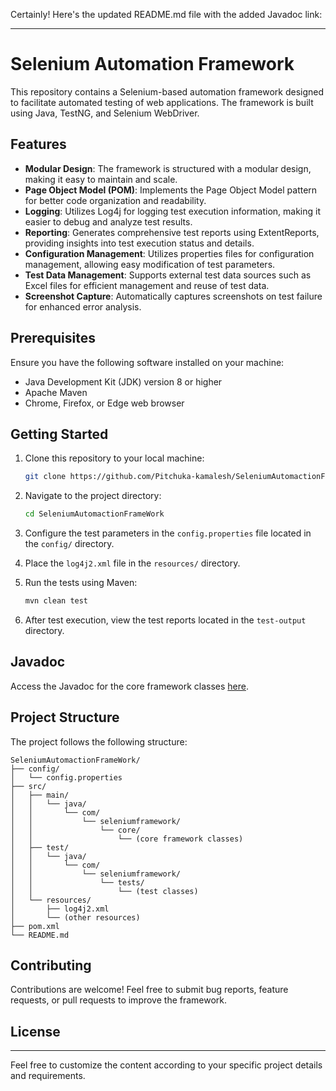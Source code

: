 Certainly! Here's the updated README.md file with the added Javadoc link:

---

# Selenium Automation Framework

This repository contains a Selenium-based automation framework designed to facilitate automated testing of web applications. The framework is built using Java, TestNG, and Selenium WebDriver.

## Features

- **Modular Design**: The framework is structured with a modular design, making it easy to maintain and scale.
- **Page Object Model (POM)**: Implements the Page Object Model pattern for better code organization and readability.
- **Logging**: Utilizes Log4j for logging test execution information, making it easier to debug and analyze test results.
- **Reporting**: Generates comprehensive test reports using ExtentReports, providing insights into test execution status and details.
- **Configuration Management**: Utilizes properties files for configuration management, allowing easy modification of test parameters.
- **Test Data Management**: Supports external test data sources such as Excel files for efficient management and reuse of test data.
- **Screenshot Capture**: Automatically captures screenshots on test failure for enhanced error analysis.

## Prerequisites

Ensure you have the following software installed on your machine:

- Java Development Kit (JDK) version 8 or higher
- Apache Maven
- Chrome, Firefox, or Edge web browser

## Getting Started

1. Clone this repository to your local machine:

   ```bash
   git clone https://github.com/Pitchuka-kamalesh/SeleniumAutomactionFrameWork.git
   ```

2. Navigate to the project directory:

   ```bash
   cd SeleniumAutomactionFrameWork
   ```

3. Configure the test parameters in the `config.properties` file located in the `config/` directory.

4. Place the `log4j2.xml` file in the `resources/` directory.

5. Run the tests using Maven:

   ```bash
   mvn clean test
   ```

6. After test execution, view the test reports located in the `test-output` directory.

## Javadoc

Access the Javadoc for the core framework classes [here](https://pitchuka-kamalesh.github.io/SeleniumAutomactionFrameWork/com/seleniumframework/core/package-summary.html).

## Project Structure

The project follows the following structure:

```
SeleniumAutomactionFrameWork/
├── config/
│   └── config.properties
├── src/
│   ├── main/
│   │   └── java/
│   │       └── com/
│   │           └── seleniumframework/
│   │               └── core/
│   │                   └── (core framework classes)
│   ├── test/
│   │   └── java/
│   │       └── com/
│   │           └── seleniumframework/
│   │               └── tests/
│   │                   └── (test classes)
│   └── resources/
│       ├── log4j2.xml
│       └── (other resources)
├── pom.xml
└── README.md
```

## Contributing

Contributions are welcome! Feel free to submit bug reports, feature requests, or pull requests to improve the framework.

## License



---

Feel free to customize the content according to your specific project details and requirements.
